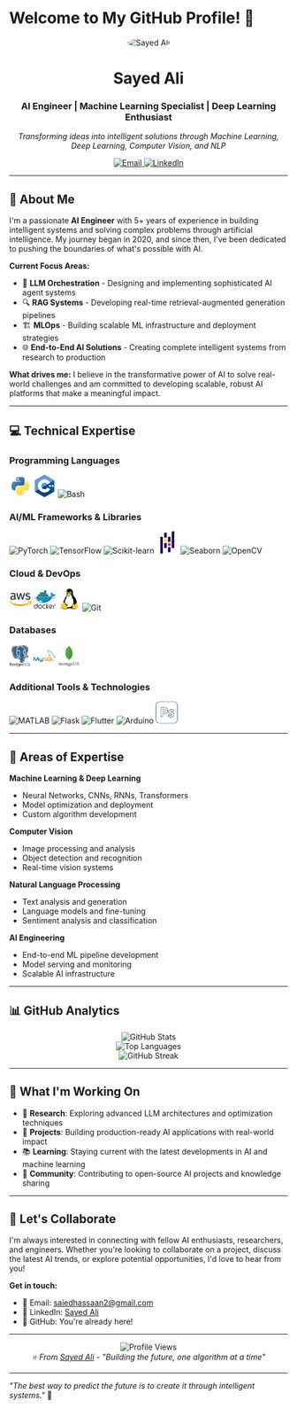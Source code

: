 # Welcome to My GitHub Profile! 👋

<div align="center">
  <img src="https://github.com/user-attachments/assets/5493dc53-6810-4572-b455-d3d581d25168" alt="Sayed Ali" width="200" height="200" style="border-radius: 50%;" />
</div>

<h1 align="center">Sayed Ali</h1>
<h3 align="center">AI Engineer | Machine Learning Specialist | Deep Learning Enthusiast</h3>

<p align="center">
  <em>Transforming ideas into intelligent solutions through Machine Learning, Deep Learning, Computer Vision, and NLP</em>
</p>

<p align="center">
  <a href="mailto:saiedhassaan2@gmail.com">
    <img src="https://img.shields.io/badge/Email-D14836?style=for-the-badge&logo=gmail&logoColor=white" alt="Email" />
  </a>
  <a href="https://www.linkedin.com/in/sayed-ali-482668262/">
    <img src="https://img.shields.io/badge/LinkedIn-0077B5?style=for-the-badge&logo=linkedin&logoColor=white" alt="LinkedIn" />
  </a>
</p>

---

## 🚀 About Me

I'm a passionate **AI Engineer** with 5+ years of experience in building intelligent systems and solving complex problems through artificial intelligence. My journey began in 2020, and since then, I've been dedicated to pushing the boundaries of what's possible with AI.

**Current Focus Areas:**
- 🤖 **LLM Orchestration** - Designing and implementing sophisticated AI agent systems
- 🔍 **RAG Systems** - Developing real-time retrieval-augmented generation pipelines
- 🏗️ **MLOps** - Building scalable ML infrastructure and deployment strategies
- 🌐 **End-to-End AI Solutions** - Creating complete intelligent systems from research to production

**What drives me:** I believe in the transformative power of AI to solve real-world challenges and am committed to developing scalable, robust AI platforms that make a meaningful impact.

---

## 💻 Technical Expertise

### **Programming Languages**
<p align="left">
  <img src="https://raw.githubusercontent.com/devicons/devicon/master/icons/python/python-original.svg" alt="Python" width="40" height="40"/>
  <img src="https://raw.githubusercontent.com/devicons/devicon/master/icons/cplusplus/cplusplus-original.svg" alt="C++" width="40" height="40"/>
  <img src="https://www.vectorlogo.zone/logos/gnu_bash/gnu_bash-icon.svg" alt="Bash" width="40" height="40"/>
</p>

### **AI/ML Frameworks & Libraries**
<p align="left">
  <img src="https://www.vectorlogo.zone/logos/pytorch/pytorch-icon.svg" alt="PyTorch" width="40" height="40"/>
  <img src="https://www.vectorlogo.zone/logos/tensorflow/tensorflow-icon.svg" alt="TensorFlow" width="40" height="40"/>
  <img src="https://upload.wikimedia.org/wikipedia/commons/0/05/Scikit_learn_logo_small.svg" alt="Scikit-learn" width="40" height="40"/>
  <img src="https://raw.githubusercontent.com/devicons/devicon/2ae2a900d2f041da66e950e4d48052658d850630/icons/pandas/pandas-original.svg" alt="Pandas" width="40" height="40"/>
  <img src="https://seaborn.pydata.org/_images/logo-mark-lightbg.svg" alt="Seaborn" width="40" height="40"/>
  <img src="https://www.vectorlogo.zone/logos/opencv/opencv-icon.svg" alt="OpenCV" width="40" height="40"/>
</p>

### **Cloud & DevOps**
<p align="left">
  <img src="https://raw.githubusercontent.com/devicons/devicon/master/icons/amazonwebservices/amazonwebservices-original-wordmark.svg" alt="AWS" width="40" height="40"/>
  <img src="https://raw.githubusercontent.com/devicons/devicon/master/icons/docker/docker-original-wordmark.svg" alt="Docker" width="40" height="40"/>
  <img src="https://raw.githubusercontent.com/devicons/devicon/master/icons/linux/linux-original.svg" alt="Linux" width="40" height="40"/>
  <img src="https://www.vectorlogo.zone/logos/git-scm/git-scm-icon.svg" alt="Git" width="40" height="40"/>
</p>

### **Databases**
<p align="left">
  <img src="https://raw.githubusercontent.com/devicons/devicon/master/icons/postgresql/postgresql-original-wordmark.svg" alt="PostgreSQL" width="40" height="40"/>
  <img src="https://raw.githubusercontent.com/devicons/devicon/master/icons/mysql/mysql-original-wordmark.svg" alt="MySQL" width="40" height="40"/>
  <img src="https://raw.githubusercontent.com/devicons/devicon/master/icons/mongodb/mongodb-original-wordmark.svg" alt="MongoDB" width="40" height="40"/>
</p>

### **Additional Tools & Technologies**
<p align="left">
  <img src="https://upload.wikimedia.org/wikipedia/commons/2/21/Matlab_Logo.png" alt="MATLAB" width="40" height="40"/>
  <img src="https://www.vectorlogo.zone/logos/pocoo_flask/pocoo_flask-icon.svg" alt="Flask" width="40" height="40"/>
  <img src="https://www.vectorlogo.zone/logos/flutterio/flutterio-icon.svg" alt="Flutter" width="40" height="40"/>
  <img src="https://cdn.worldvectorlogo.com/logos/arduino-1.svg" alt="Arduino" width="40" height="40"/>
  <img src="https://raw.githubusercontent.com/devicons/devicon/master/icons/photoshop/photoshop-line.svg" alt="Photoshop" width="40" height="40"/>
</p>

---

## 🎯 Areas of Expertise

**Machine Learning & Deep Learning**
- Neural Networks, CNNs, RNNs, Transformers
- Model optimization and deployment
- Custom algorithm development

**Computer Vision**
- Image processing and analysis
- Object detection and recognition
- Real-time vision systems

**Natural Language Processing**
- Text analysis and generation
- Language models and fine-tuning
- Sentiment analysis and classification

**AI Engineering**
- End-to-end ML pipeline development
- Model serving and monitoring
- Scalable AI infrastructure

---

## 📊 GitHub Analytics

<div align="center">
  <img src="https://github-readme-stats.vercel.app/api?username=sayedali&show_icons=true&theme=radical&hide_border=true" alt="GitHub Stats" />
</div>

<div align="center">
  <img src="https://github-readme-stats.vercel.app/api/top-langs/?username=sayedali&layout=compact&theme=radical&hide_border=true" alt="Top Languages" />
</div>

<div align="center">
  <img src="https://github-readme-streak-stats.herokuapp.com/?user=sayedali&theme=radical&hide_border=true" alt="GitHub Streak" />
</div>

---

## 🌟 What I'm Working On

- 🔬 **Research**: Exploring advanced LLM architectures and optimization techniques
- 🚀 **Projects**: Building production-ready AI applications with real-world impact
- 📚 **Learning**: Staying current with the latest developments in AI and machine learning
- 🤝 **Community**: Contributing to open-source AI projects and knowledge sharing

---

## 🤝 Let's Collaborate

I'm always interested in connecting with fellow AI enthusiasts, researchers, and engineers. Whether you're looking to collaborate on a project, discuss the latest AI trends, or explore potential opportunities, I'd love to hear from you!

**Get in touch:**
- 📧 Email: saiedhassaan2@gmail.com
- 💼 LinkedIn: [Sayed Ali](https://www.linkedin.com/in/sayed-ali-482668262/)
- 🔗 GitHub: You're already here!

---

<div align="center">
  <img src="https://komarev.com/ghpvc/?username=sayedali&label=Profile%20views&color=0e75b6&style=flat" alt="Profile Views" />
</div>

<div align="center">
  <i>⭐️ From <a href="https://github.com/sayedali">Sayed Ali</a> - "Building the future, one algorithm at a time"</i>
</div>

---

*"The best way to predict the future is to create it through intelligent systems."* 🚀

